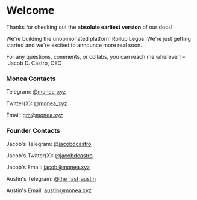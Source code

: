 # Welcome

Thanks for checking out the **absolute earliest version** of our docs!

We're building the unopinionated platform Rollup Legos. We're just getting started and we're excited to announce more real soon.

For any questions, comments, or collabs, you can reach me wherever! – Jacob D. Castro, CEO

### Monea Contacts

Telegram: [@monea\_xyz](https://t.me/monea\_xyz)

Twitter(X): [@monea\_xyz](https://x.com/monea\_xyz)

Email: [gm@monea.xyz](mailto:gm@monea.xyz)

### Founder Contacts

Jacob's Telegram: [@jacobdcastro](https://t.me/jacobdcastro)

Jacob's Twitter(X): [@jacobdcastro](https://x.com/jacobdcastro)

Jacob's Email: [jacob@monea.xyz](mailto:jacob@monealabs.xyz)

Austin's Telegram: [@the\_last\_austin](https://t.me/the\_last\_austin)

Austin's Email: [austin@monea.xyz](mailto:austin@monea.xyz)

